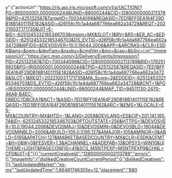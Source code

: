 y":{"actionUrl":"https://ris.api.iris.microsoft.com/v1/a/{ACTION}?PG=IRIS000001.0000000244&UNID=88000244&CID=128000000002113789&PID=425132587&TargetID=700344098&REQASID=7ED1BFF0EA164F29DB18B1401115E182&ASID=d26f58c1fc1a4da687766ea662a34728&REQT=20221003T171735&UIT=E-&ID=-6251245332185346703&region=MX&SLOT=1&RV=&RS=&ER_AC=&EDGEID=-6251245332185346703&DS_EVTID=d26f58c1fc1a4da687766ea662a34728&WFIDS=&DEVOSVER=10.0.19044.2006&APP=&ARCRAS=&CLR=ESDK&lang=&oem=&devFam=&ossku=&cmdVer=&mo=&cap=&bSrc=i.m","impressionUrl":"https://arc.msn.com/v3/Delivery/Events/Impression?PID=425132587&TID=700344098&CID=128000000002113789&BID=1782519820&PG=IRIS000001.0000000244&TPID=425132587&REQASID=7ED1BFF0EA164F29DB18B1401115E182&ASID=d26f58c1fc1a4da687766ea662a34728&SLOT=1&REQT=20221003T171735&MA_Score=2&EDGEID=-6251245332185346703&DS_EVTID=d26f58c1fc1a4da687766ea662a34728&BCNT=1&PG=IRIS000001.0000000244&UNID=88000244&MAP_TID=94511130-2470-46A8-B4EC-EBBDC7DBCEA7&NCT=1&ASID=7ED1BFF0EA164F29DB18B1401115E182&REQASID=7ED1BFF0EA164F29DB18B1401115E182&ARC=1&EMS=1&LOCALE=ES-MX&COUNTRY=MX&HTD=-1&LANG=2058&DEVLANG=ES&CIP=201.141.165.74&ID=-6251245332185346703&OPTOUTSTATE=256&HTTPS=1&DEVOSVER=10.0.19044.2006&DEVOSMAJ=10&DEVOSMIN=0&DEVOSBLD=19044&DEVOSMINBLD=2006&ABUILD=105.0.5195.127&AMAJOR=105&AMINOR=0&ABLD=5195&APATCH=127&MARKETBASEDCOUNTRY=MX&CLR=ESDK&CFMT=&H=0&W=0&FESVER=1.3&ACHANNEL=4&ADEFAB=13&OPSYS=WIN10&UITHEME=LIGHT&PAGECONFIG=41&SCS_MSNTPEXP=MSNTPEXP9&CHNL=CFD&UIT=E"}}],"currentCreativeId":"128000000002113789","errors":[],"imageInfo":{"dislikedCreativeCountCurrentPeriod":0,"dislikedCreatives":[]},"lastUpdatedMarket":"es-mx","lastUpdatedTime":1.66481746305e+12,"placement":"880